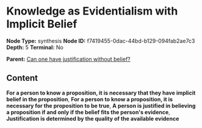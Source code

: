 # Knowledge as Evidentialism with Implicit Belief

**Node Type:** synthesis
**Node ID:** f7419455-0dac-44bd-b129-094fab2ae7c3
**Depth:** 5
**Terminal:** No

**Parent:** [Can one have justification without belief?](can-one-have-justification-without-belief-antithesis-f39668ba-05cb-4079-9e25-0f9031bfaa6f.md)

## Content

**For a person to know a proposition, it is necessary that they have implicit belief in the proposition**, **For a person to know a proposition, it is necessary for the proposition to be true**, **A person is justified in believing a proposition if and only if the belief fits the person's evidence**, **Justification is determined by the quality of the available evidence**
